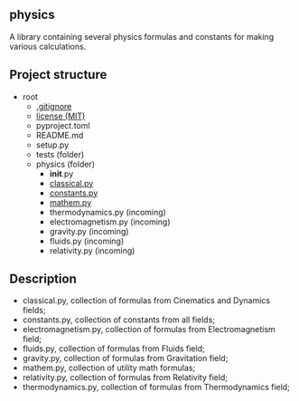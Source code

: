 ## physics
A library containing several physics formulas and constants for making various calculations.

## Project structure
- root
    - [.gitignore](https://github.com/Gabri432/python-physics/blob/master/.gitignore)
    - [license (MIT)](https://github.com/Gabri432/python-physics/blob/master/license)
    - pyproject.toml
    - README.md
    - setup.py
    - tests (folder)
    - physics (folder)
        - __init__.py
        - [classical.py](https://github.com/Gabri432/python-physics/blob/master/physics/classical.py)
        - [constants.py](https://github.com/Gabri432/python-physics/blob/master/physics/constants.py)
        - [mathem.py](https://github.com/Gabri432/python-physics/blob/master/physics/mathem.py)
        - thermodynamics.py (incoming)
        - electromagnetism.py (incoming)
        - gravity.py (incoming)
        - fluids.py (incoming)
        - relativity.py (incoming)

## Description
- classical.py, collection of formulas from Cinematics and Dynamics fields;
- constants.py, collection of constants from all fields;
- electromagnetism.py, collection of formulas from Electromagnetism field;
- fluids.py, collection of formulas from Fluids field;
- gravity.py, collection of formulas from Gravitation field;
- mathem.py, collection of utility math formulas;
- relativity.py, collection of formulas from Relativity field;
- thermodynamics.py, collection of formulas from Thermodynamics field;
